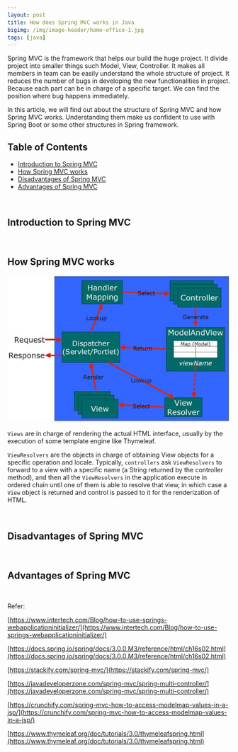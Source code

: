```yaml
---
layout: post
title: How does Spring MVC works in Java
bigimg: /img/image-header/home-office-1.jpg
tags: [java]
---
```


Spring MVC is the framework that helps our build the huge project. It divide project into smaller things such Model, View, Controller. It makes all members in team can be easily understand the whole structure of project. It reduces the number of bugs in developing the new functionalities in project. Because each part can be in charge of a specific target. We can find the position where bug happens immediately.

In this article, we will find out about the structure of Spring MVC and how Spring MVC works. Understanding them make us confident to use with Spring Boot or some other structures in Spring framework.


## Table of Contents
- [Introduction to Spring MVC](#introduction-to-spring-mvc)
- [How Spring MVC works](how-spring-mvc-works)
- [Disadvantages of Spring MVC](#disadvantages-of-spring-mvc)
- [Advantages of Spring MVC](#advantages-of-spring-mvc)


<br>

## Introduction to Spring MVC




<br>

## How Spring MVC works

![](../img/servlet-jsp/spring-mvc-basics-code.jpg)

```Views``` are in charge of rendering the actual HTML interface, usually by the execution of some template engine like Thymeleaf.

```ViewResolvers``` are the objects in charge of obtaining View objects for a specific operation and locale. Typically, ```controllers``` ask ```ViewResolvers``` to forward to a view with a specific name (a String returned by the controller method), and then all the ```ViewResolvers``` in the application execute in ordered chain until one of them is able to resolve that view, in which case a ```View``` object is returned and control is passed to it for the renderization of HTML.









<br>

## Disadvantages of Spring MVC






<br>

## Advantages of Spring MVC




<br>

Refer:

[https://www.intertech.com/Blog/how-to-use-springs-webapplicationinitializer/](https://www.intertech.com/Blog/how-to-use-springs-webapplicationinitializer/)

[https://docs.spring.io/spring/docs/3.0.0.M3/reference/html/ch16s02.html](https://docs.spring.io/spring/docs/3.0.0.M3/reference/html/ch16s02.html)

[https://stackify.com/spring-mvc/](https://stackify.com/spring-mvc/)

[https://javadeveloperzone.com/spring-mvc/spring-multi-controller/](https://javadeveloperzone.com/spring-mvc/spring-multi-controller/)

[https://crunchify.com/spring-mvc-how-to-access-modelmap-values-in-a-jsp/](https://crunchify.com/spring-mvc-how-to-access-modelmap-values-in-a-jsp/)

[https://www.thymeleaf.org/doc/tutorials/3.0/thymeleafspring.html](https://www.thymeleaf.org/doc/tutorials/3.0/thymeleafspring.html)
